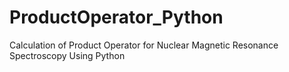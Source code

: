 # ProductOperator_Python
Calculation of Product Operator for Nuclear Magnetic Resonance Spectroscopy Using Python
